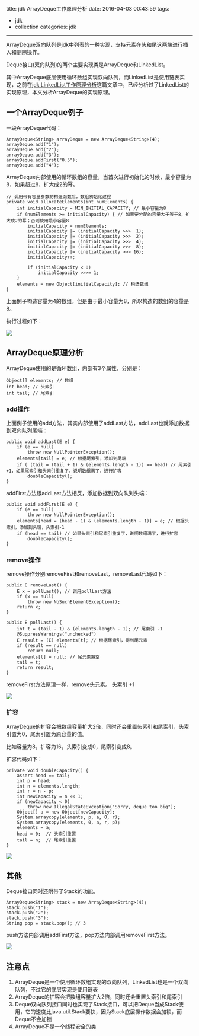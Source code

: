 title: jdk ArrayDeque工作原理分析
date: 2016-04-03 00:43:59
tags:
- jdk
- collection
categories: jdk

----------------


ArrayDeque双向队列是jdk中列表的一种实现，支持元素在头和尾这两端进行插入和删除操作。

Deque接口(双向队列)的两个主要实现类是ArrayDeque和LinkedList。

其中ArrayDeque底层使用循环数组实现双向队列，而LinkedList是使用链表实现，之前在[jdk LinkedList工作原理分析](http://fangjian0423.github.io/2016/03/27/jdk_linkedlist/)这篇文章中，已经分析过了LinkedList的实现原理，本文分析ArrayDeque的实现原理。

<!--more-->

## 一个ArrayDeque例子 ##

一段ArrayDeque代码：

	ArrayDeque<String> arrayDeque = new ArrayDeque<String>(4);
    arrayDeque.add("1");
    arrayDeque.add("2");
    arrayDeque.add("3");
    arrayDeque.addFirst("0.5");
    arrayDeque.add("4");

ArrayDeque内部使用的循环数组的容量，当首次进行初始化的时候，最小容量为8，如果超过8，扩大成2的幂。

	// 调用带有容量参数的构造函数后，数组初始化过程
	private void allocateElements(int numElements) {
        int initialCapacity = MIN_INITIAL_CAPACITY; // 最小容量为8
		if (numElements >= initialCapacity) { // 如果要分配的容量大于等于8，扩大成2的幂；否则使用最小容量8
            initialCapacity = numElements;
            initialCapacity |= (initialCapacity >>>  1);
            initialCapacity |= (initialCapacity >>>  2);
            initialCapacity |= (initialCapacity >>>  4);
            initialCapacity |= (initialCapacity >>>  8);
            initialCapacity |= (initialCapacity >>> 16);
            initialCapacity++;

            if (initialCapacity < 0)
                initialCapacity >>>= 1;
        }
        elements = new Object[initialCapacity]; // 构造数组
    }
    
上面例子构造容量为4的数组，但是由于最小容量为8，所以构造的数组的容量是8。

执行过程如下：

![](http://7x2wh6.com1.z0.glb.clouddn.com/arraydeque01.jpg)

## ArrayDeque原理分析 ##

ArrayDeque使用的是循环数组，内部有3个属性，分别是：

	Object[] elements; // 数组
	int head; // 头索引
	int tail; // 尾索引
	
### add操作 ###
	
上面例子使用的add方法，其实内部使用了addLast方法，addLast也就添加数据到双向队列尾端：

	public void addLast(E e) {
        if (e == null)
            throw new NullPointerException();
        elements[tail] = e; // 根据尾索引，添加到尾端
        if ( (tail = (tail + 1) & (elements.length - 1)) == head) // 尾索引+1，如果尾索引和头索引重复了，说明数组满了，进行扩容
            doubleCapacity();
    }
    
    
addFirst方法跟addLast方法相反，添加数据到双向队列头端：

	public void addFirst(E e) {
        if (e == null)
            throw new NullPointerException();
        elements[head = (head - 1) & (elements.length - 1)] = e; // 根据头索引，添加到头端，头索引-1
        if (head == tail) // 如果头索引和尾索引重复了，说明数组满了，进行扩容
            doubleCapacity();            
    }
    
### remove操作 ###

remove操作分别removeFirst和removeLast，removeLast代码如下：

	public E removeLast() {
        E x = pollLast(); // 调用pollLast方法
        if (x == null)
            throw new NoSuchElementException();
        return x;
    }
    
    public E pollLast() {
        int t = (tail - 1) & (elements.length - 1); // 尾索引 -1
        @SuppressWarnings("unchecked")
        E result = (E) elements[t]; // 根据尾索引，得到尾元素
        if (result == null)
            return null;
        elements[t] = null; // 尾元素置空
        tail = t;
        return result;
    }
    
removeFirst方法原理一样，remove头元素。 头索引 +1

![](http://7x2wh6.com1.z0.glb.clouddn.com/arraydeque02.jpg)

### 扩容 ###

ArrayDeque的扩容会把数组容量扩大2倍，同时还会重置头索引和尾索引，头索引置为0，尾索引置为原容量的值。

比如容量为8，扩容为16，头索引变成0，尾索引变成8。


扩容代码如下：

	private void doubleCapacity() {
        assert head == tail;
        int p = head;
        int n = elements.length;
        int r = n - p;
        int newCapacity = n << 1;
        if (newCapacity < 0)
            throw new IllegalStateException("Sorry, deque too big");
        Object[] a = new Object[newCapacity];
        System.arraycopy(elements, p, a, 0, r);
        System.arraycopy(elements, 0, a, r, p);
        elements = a;
        head = 0;  // 头索引重置
        tail = n;  // 尾索引重置
    }

![](http://7x2wh6.com1.z0.glb.clouddn.com/arraydeque03.jpg)

## 其他 ##

Deque接口同时还附带了Stack的功能。

	ArrayDeque<String> stack = new ArrayDeque<String>(4);
    stack.push("1");
    stack.push("2");
    stack.push("3");
    String pop = stack.pop(); // 3
    
push方法内部调用addFirst方法，pop方法内部调用removeFirst方法。

![](http://7x2wh6.com1.z0.glb.clouddn.com/arraydeque04.jpg)

## 注意点 ##

1. ArrayDeque是一个使用循环数组实现的双向队列，LinkedList也是一个双向队列，不过它的底层实现是使用链表
2. ArrayDeque的扩容会把数组容量扩大2倍，同时还会重置头索引和尾索引
3. Deque双向队列接口同时也实现了Stack接口，可以把Deque当成Stack使用，它的速度比java.util.Stack要快，因为Stack底层操作数据会加锁，而Deque不会加锁
4. ArrayDeque不是一个线程安全的类
    
